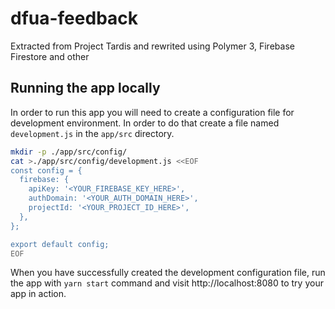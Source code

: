 # dfua-feedback

Extracted from Project Tardis and rewrited using Polymer 3, Firebase Firestore
and other

## Running the app locally

In order to run this app you will need to create a configuration file for 
development environment. In order to do that create a file named
`development.js` in the `app/src` directory.

```bash
mkdir -p ./app/src/config/
cat >./app/src/config/development.js <<EOF
const config = {
  firebase: {
    apiKey: '<YOUR_FIREBASE_KEY_HERE>',
    authDomain: '<YOUR_AUTH_DOMAIN_HERE>',
    projectId: '<YOUR_PROJECT_ID_HERE>',
  },
};

export default config;
EOF
```

When you have successfully created the development configuration file, run the
app with `yarn start` command and visit http://localhost:8080 to try your app in
action.
